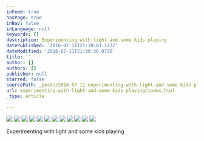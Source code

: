 ```yaml
---
inFeed: true
hasPage: true
inNav: false
inLanguage: null
keywords: []
description: Experimenting with light and some kids playing
datePublished: '2016-07-11T21:39:01.117Z'
dateModified: '2016-07-11T21:38:36.079Z'
title: ''
author: []
authors: []
publisher: null
starred: false
sourcePath: _posts/2016-07-11-experimenting-with-light-and-some-kids-playing.md
url: experimenting-with-light-and-some-kids-playing/index.html
_type: Article

---
```

![](https://the-grid-user-content.s3-us-west-2.amazonaws.com/f07530bc-c5d3-450d-bbba-67c63290109b.jpg)
![](https://the-grid-user-content.s3-us-west-2.amazonaws.com/78ed9dc5-50b5-4b79-a2a8-e5902cafd234.jpg)
![](https://the-grid-user-content.s3-us-west-2.amazonaws.com/e4e4d040-d694-4edf-98c9-bbcbac15e66d.jpg)
![](https://the-grid-user-content.s3-us-west-2.amazonaws.com/6b4594eb-e9ed-45a3-879f-22e2aacab4c3.jpg)
![](https://the-grid-user-content.s3-us-west-2.amazonaws.com/6aa70857-5e6a-40cd-a8e9-f39ac1f63884.jpg)
![](https://the-grid-user-content.s3-us-west-2.amazonaws.com/5194ba14-9e8f-4642-b29d-ebdbe280ba46.jpg)
![](https://the-grid-user-content.s3-us-west-2.amazonaws.com/4e9b64d8-2b55-4056-9dc9-cf8b6f560e34.jpg)
![](https://the-grid-user-content.s3-us-west-2.amazonaws.com/d0283cc6-192a-4d94-98c4-b2c6fdcb0d03.jpg)
![](https://the-grid-user-content.s3-us-west-2.amazonaws.com/89d60976-1839-4739-9d2e-8e29482d4c58.jpg)
![](https://the-grid-user-content.s3-us-west-2.amazonaws.com/b85b379e-20b4-40dc-9b6d-3ebd8a3f5bca.jpg)
![](https://the-grid-user-content.s3-us-west-2.amazonaws.com/40561dc3-29c9-443c-a5a8-e550c9e8033e.jpg)
![](https://the-grid-user-content.s3-us-west-2.amazonaws.com/73de31b2-5ca4-4b54-89a3-458ccca63f69.jpg)

Experimenting with light and some kids playing